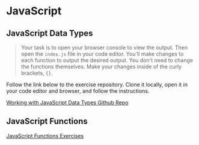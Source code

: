 # JavaScript

## JavaScript Data Types

> Your task is to open your browser console to view the output. Then open the `index.js` file in your code editor. You'll make changes to each function to output the desired output. You don't need to change the functions themselves. Make your changes inside of the curly brackets, `{}`.

Follow the link below to the exercise repository. Clone it locally, open it in your code editor and browser, and follow the instructions.

[Working with JavaScript Data Types Github Repo](https://github.com/ccs-fall-2023/exercises/tree/main/javascript-types)

## JavaScript Functions

[JavaScript Functions Exercises](https://github.com/ccs-fall-2023/exercises/tree/main/js-function-practice)